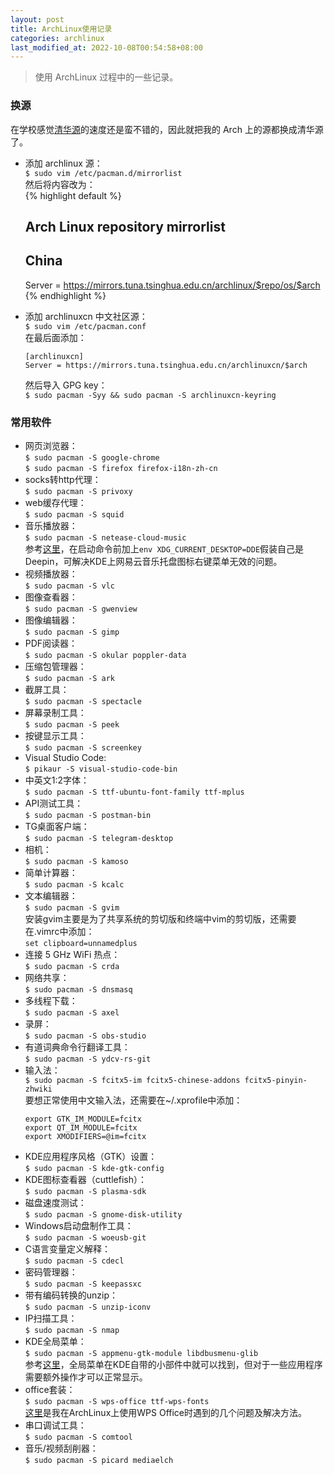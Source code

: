 ```yaml
---
layout: post
title: ArchLinux使用记录
categories: archlinux
last_modified_at: 2022-10-08T00:54:58+08:00
---
```


> 使用 ArchLinux 过程中的一些记录。

<!-- more -->

### 换源  
在学校感觉[清华源](https://mirror.tuna.tsinghua.edu.cn/)的速度还是蛮不错的，因此就把我的 Arch 上的源都换成清华源了。  
* 添加 archlinux 源：  
  `$ sudo vim /etc/pacman.d/mirrorlist`  
  然后将内容改为：  
  {% highlight default %}
  ##  
  ## Arch Linux repository mirrorlist  
  ##  
    
  ## China  
  Server = https://mirrors.tuna.tsinghua.edu.cn/archlinux/$repo/os/$arch  
  {% endhighlight %}
* 添加 archlinuxcn 中文社区源：  
  `$ sudo vim /etc/pacman.conf`  
  在最后面添加：  
  ```
  [archlinuxcn]  
  Server = https://mirrors.tuna.tsinghua.edu.cn/archlinuxcn/$arch  
  ```
  然后导入 GPG key：  
  `$ sudo pacman -Syy && sudo pacman -S archlinuxcn-keyring`  

### 常用软件
* 网页浏览器：  
  `$ sudo pacman -S google-chrome`  
  `$ sudo pacman -S firefox firefox-i18n-zh-cn`  
* socks转http代理：  
  `$ sudo pacman -S privoxy`  
* web缓存代理：  
  `$ sudo pacman -S squid`  
* 音乐播放器：  
  `$ sudo pacman -S netease-cloud-music`  
  参考[这里](https://forum.ubuntu.org.cn/viewtopic.php?f=74&t=484624)，在启动命令前加上`env XDG_CURRENT_DESKTOP=DDE`假装自己是Deepin，可解决KDE上网易云音乐托盘图标右键菜单无效的问题。
* 视频播放器：  
  `$ sudo pacman -S vlc`  
* 图像查看器：  
  `$ sudo pacman -S gwenview`  
* 图像编辑器：  
  `$ sudo pacman -S gimp`
* PDF阅读器：  
  `$ sudo pacman -S okular poppler-data`  
* 压缩包管理器：  
  `$ sudo pacman -S ark`  
* 截屏工具：  
  `$ sudo pacman -S spectacle`  
* 屏幕录制工具：  
  `$ sudo pacman -S peek`  
* 按键显示工具：  
  `$ sudo pacman -S screenkey`  
* Visual Studio Code:    
  `$ pikaur -S visual-studio-code-bin`  
* 中英文1:2字体：  
  `$ sudo pacman -S ttf-ubuntu-font-family ttf-mplus`
* API测试工具：  
  `$ sudo pacman -S postman-bin`
* TG桌面客户端：  
  `$ sudo pacman -S telegram-desktop`  
* 相机：  
  `$ sudo pacman -S kamoso`  
* 简单计算器：  
  `$ sudo pacman -S kcalc`  
* 文本编辑器：  
  `$ sudo pacman -S gvim`  
  安装gvim主要是为了共享系统的剪切版和终端中vim的剪切版，还需要在.vimrc中添加：  
  `set clipboard=unnamedplus`    
* 连接 5 GHz WiFi 热点：  
  `$ sudo pacman -S crda`  
* 网络共享：  
  `$ sudo pacman -S dnsmasq`  
* 多线程下载：  
  `$ sudo pacman -S axel`  
* 录屏：  
  `$ sudo pacman -S obs-studio`  
* 有道词典命令行翻译工具：  
  `$ sudo pacman -S ydcv-rs-git`  
* 输入法：  
  `$ sudo pacman -S fcitx5-im fcitx5-chinese-addons fcitx5-pinyin-zhwiki`  
  要想正常使用中文输入法，还需要在~/.xprofile中添加：  
  ```
  export GTK_IM_MODULE=fcitx  
  export QT_IM_MODULE=fcitx  
  export XMODIFIERS=@im=fcitx  
  ```
* KDE应用程序风格（GTK）设置：  
  `$ sudo pacman -S kde-gtk-config`  
* KDE图标查看器（cuttlefish）：  
  `$ sudo pacman -S plasma-sdk`  
* 磁盘速度测试：  
  `$ sudo pacman -S gnome-disk-utility`  
* Windows启动盘制作工具：  
  `$ sudo pacman -S woeusb-git`
* C语言变量定义解释：  
  `$ sudo pacman -S cdecl`  
* 密码管理器：  
  `$ sudo pacman -S keepassxc`  
* 带有编码转换的unzip：  
  `$ sudo pacman -S unzip-iconv`  
* IP扫描工具：  
  `$ sudo pacman -S nmap`  
* KDE全局菜单：  
  `$ sudo pacman -S appmenu-gtk-module libdbusmenu-glib`  
  参考[这里](https://forum.manjaro.org/t/gtk-global-menu-in-plasma-5-13/42112)，全局菜单在KDE自带的小部件中就可以找到，但对于一些应用程序需要额外操作才可以正常显示。  
* office套装：  
  `$ sudo pacman -S wps-office ttf-wps-fonts`  
  [这里](/2018/06/13/WPS-Office使用记录/)是我在ArchLinux上使用WPS Office时遇到的几个问题及解决方法。  
* 串口调试工具：  
  `$ sudo pacman -S comtool`  
* 音乐/视频刮削器：  
  `$ sudo pacman -S picard mediaelch`  
